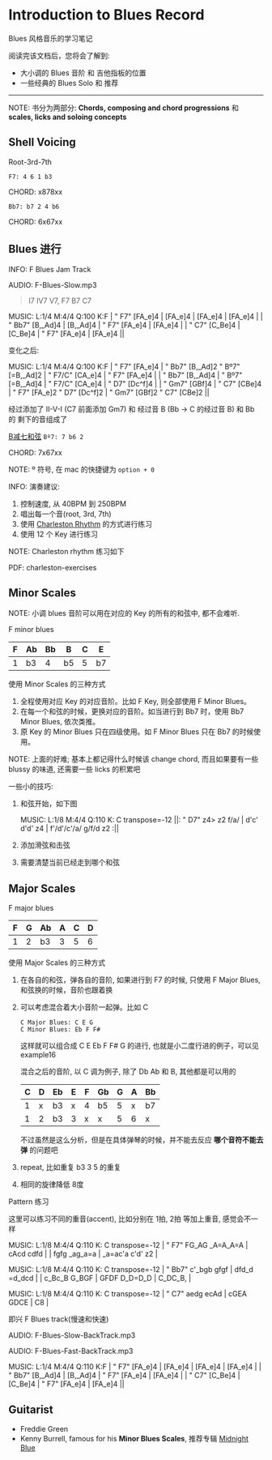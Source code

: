Introduction to Blues Record
============================

Blues 风格音乐的学习笔记

阅读完该文档后，您将会了解到:

* 大小调的 Blues 音阶 和 吉他指板的位置
* 一些经典的 Blues Solo 和 推荐

--------------------------------------------------------------------------------

NOTE: 书分为两部分: **Chords, composing and chord progressions** 和 **scales, licks and soloing concepts**

Shell Voicing
-------------
Root-3rd-7th

`F7: 4 6 1 b3`

CHORD: x878xx

`Bb7: b7 2 4 b6`

CHORD: 6x67xx

Blues 进行
----------
INFO: F Blues Jam Track

AUDIO: F-Blues-Slow.mp3

> I7 IV7 V7, F7 B7 C7

MUSIC:
L:1/4
M:4/4
Q:100
K:F
| " F7" [FA_e]4  |  [FA_e]4 |  [FA_e]4 | [FA_e]4 |
| " Bb7" [B,_Ad]4  |  [B,_Ad]4 | " F7" [FA_e]4 |  [FA_e]4 |
| " C7" [C_Be]4  | [C_Be]4 | " F7" [FA_e]4 |  [FA_e]4 ||

变化之后:

MUSIC:
L:1/4
M:4/4
Q:100
K:F
| " F7" [FA_e]4  |  " Bb7" [B,_Ad]2  " Bº7" [=B,_Ad]2  |  " F7/C" [CA_e]4 |  " F7" [FA_e]4 |
| " Bb7" [B,_Ad]4  |   " Bº7" [=B,_Ad]4 | " F7/C" [CA_e]4 |  " D7" [Dc^f]4 |
| " Gm7" [GBf]4 | " C7" [CBe]4  | " F7" [FA_e]2  " D7" [Dc^f]2 | " Gm7" [GBf]2  " C7" [CBe]2  ||

经过添加了 II-V-I (C7 前面添加 Gm7) 和 经过音 B (Bb -> C 的经过音 B) 和 Bb 的 剩下的音组成了

[B减七和弦](https://en.wikipedia.org/wiki/Diminished_seventh_chord) `Bº7: 7 b6 2`

CHORD: 7x67xx

NOTE: º 符号, 在 mac 的快捷键为 `option + 0`

INFO: 演奏建议:
1. 控制速度, 从 40BPM 到 250BPM
2. 唱出每一个音(root, 3rd, 7th)
3. 使用 [Charleston Rhythm](https://www.youtube.com/watch?v=JXqmdaw7Fis) 的方式进行练习
4. 使用 12 个 Key 进行练习

NOTE: Charleston rhythm 练习如下

PDF: charleston-exercises

Minor Scales
------------
NOTE: 小调 blues 音阶可以用在对应的 Key 的所有的和弦中, 都不会难听.

F minor blues

| F  | Ab | Bb | B  | C  | E  |
| -- | -- | -- | -- | -- | -- |
| 1  | b3 | 4  | b5 | 5  | b7 |

使用 Minor Scales 的三种方式

1. 全程使用对应 Key 的对应音阶。比如 F Key, 则全部使用 F Minor Blues。
2. 在每一个和弦的时候，更换对应的音阶。如当进行到 Bb7 时，使用 Bb7 Minor Blues, 依次类推。
3. 原 Key 的 Minor Blues 只在四级使用。如 F Minor Blues 只在 Bb7 的时候使用。

NOTE: 上面的好难; 基本上都记得什么时候该 change chord, 而且如果要有一些 blussy 的味道, 还需要一些 licks 的积累吧

一些小的技巧:

1. 和弦开始，如下图

    MUSIC:
    L:1/8
    M:4/4
    Q:110
    K: C transpose=-12
    ||: " D7"  z4> z2 f/a/ |  d'c' d'd' z4 | f'/d'/c'/a/  g/f/d z2 :||

2. 添加滑弦和击弦

3. 需要清楚当前已经走到哪个和弦

Major Scales
------------
F major blues

| F  | G  | Ab | A  | C  | D  |
| -- | -- | -- | -- | -- | -- |
| 1  | 2  | b3 | 3  | 5  | 6  |

使用 Major Scales 的三种方式

1. 在各自的和弦，弹各自的音阶, 如果进行到 F7 的时候, 只使用 F Major Blues, 和弦换的时候，音阶也跟着换
2. 可以考虑混合着大小音阶一起弹。比如 C

    ```
    C Major Blues: C E G
    C Minor Blues: Eb F F#
    ```

    这样就可以组合成 C E Eb F F# G 的进行, 也就是小二度行进的例子，可以见 example16

    混合之后的音阶, 以 C 调为例子, 除了 Db Ab 和 B, 其他都是可以用的

    | C  | D  | Eb | E  | F  | Gb | G | A | Bb |
    | -- | -- | -- | -- | -- | -- | - | - | -- |
    | 1  | x  | b3 | x  | 4  | b5 | 5 | x | b7 |
    | 1  | 2  | b3 | 3  | x  | x  | 5 | 6 | x  |

    不过虽然是这么分析，但是在具体弹琴的时候，并不能去反应 **哪个音符不能去弹** 的问题吧

3. repeat, 比如重复 b3 3 5 的重复

4. 相同的旋律降低 8度

Pattern 练习

这里可以练习不同的重音(accent), 比如分别在 1拍, 2拍 等加上重音, 感觉会不一样

MUSIC:
L:1/8
M:4/4
Q:110
K: C transpose=-12
| " F7"  FG_AG _A=A_A=A |  cAcd cdfd |
|  fgfg _ag_a=a | _a=ac'a c'd' z2 |

MUSIC:
L:1/8
M:4/4
Q:110
K: C transpose=-12
| " Bb7"  c'_bgb gfgf  |  dfd_d =d_dcd |
| c_Bc_B G_BGF | GFDF D_D=D_D | C_DC_B, |

MUSIC:
L:1/8
M:4/4
Q:110
K: C transpose=-12
| " C7"  aedg   ecAd | cGEA GDCE | C8  |

即兴 F Blues track(慢速和快速)

AUDIO: F-Blues-Slow-BackTrack.mp3

AUDIO: F-Blues-Fast-BackTrack.mp3

MUSIC:
L:1/4
M:4/4
Q:110
K:F
| " F7" [FA_e]4  |  [FA_e]4 |  [FA_e]4 | [FA_e]4 |
| " Bb7" [B,_Ad]4  |  [B,_Ad]4 | " F7" [FA_e]4 |  [FA_e]4 |
| " C7" [C_Be]4  | [C_Be]4 | " F7" [FA_e]4 |  [FA_e]4 ||

Guitarist
---------
- Freddie Green
- Kenny Burrell, famous for his **Minor Blues Scales**, 推荐专辑 [Midnight Blue](https://music.163.com/#/album?id=164930)
